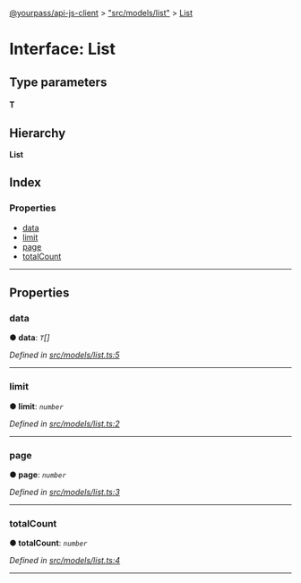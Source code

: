 [@yourpass/api-js-client](../README.md) > ["src/models/list"](../modules/_src_models_list_.md) > [List](../interfaces/_src_models_list_.list.md)

# Interface: List

## Type parameters
#### T 
## Hierarchy

**List**

## Index

### Properties

* [data](_src_models_list_.list.md#data)
* [limit](_src_models_list_.list.md#limit)
* [page](_src_models_list_.list.md#page)
* [totalCount](_src_models_list_.list.md#totalcount)

---

## Properties

<a id="data"></a>

###  data

**● data**: *`T`[]*

*Defined in [src/models/list.ts:5](https://github.com/yourpass/yourpass-api-js-client/blob/760fbb8/src/models/list.ts#L5)*

___
<a id="limit"></a>

###  limit

**● limit**: *`number`*

*Defined in [src/models/list.ts:2](https://github.com/yourpass/yourpass-api-js-client/blob/760fbb8/src/models/list.ts#L2)*

___
<a id="page"></a>

###  page

**● page**: *`number`*

*Defined in [src/models/list.ts:3](https://github.com/yourpass/yourpass-api-js-client/blob/760fbb8/src/models/list.ts#L3)*

___
<a id="totalcount"></a>

###  totalCount

**● totalCount**: *`number`*

*Defined in [src/models/list.ts:4](https://github.com/yourpass/yourpass-api-js-client/blob/760fbb8/src/models/list.ts#L4)*

___

